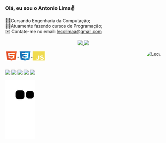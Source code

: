 ### Olá, eu sou o Antonio Lima✌️

👨‍🏫Cursando Engenharia da Computação;<br>
👨‍💻Atuamente fazendo cursos de Programação;<br>
✉️ Contate-me no email: lecolimaa@gmail.com

<div align="center">
  <a href="https://github.com/lecolimaa">
  <img height="180em" src="https://github-readme-stats.vercel.app/api?username=lecolimaa&show_icons=true&theme=dracula&include_all_commits=true&count_private=true"/>
  <img height="180em" src="https://github-readme-stats.vercel.app/api/top-langs/?username=lecolimaa&layout=compact&langs_count=7&theme=dracula"/>
</div>
<div style="display: inline_block"><br>
  <img align="center" alt="Leco-HTML" height="30" width="40" src="https://raw.githubusercontent.com/devicons/devicon/master/icons/html5/html5-original.svg">
  <img align="center" alt="Leco-CSS" height="30" width="40" src="https://raw.githubusercontent.com/devicons/devicon/master/icons/css3/css3-original.svg">
  <img align="center" alt="Leco-Js" height="30" width="40" src="https://raw.githubusercontent.com/devicons/devicon/master/icons/javascript/javascript-plain.svg">
  <img align="right" alt="Leco" height="150" style="border-radius:50px;" src="https://yt3.ggpht.com/a/AATXAJzCSxGEK4jWDeT6ajNemna_H0vmQaS7kdAYbg=s900-c-k-c0xffffffff-no-rj-mo">
</div>
  
  ##
 
<div> 
  <a href="https://www.youtube.com/lecolima96" target="_blank"><img src="https://img.shields.io/badge/YouTube-FF0000?style=for-the-badge&logo=youtube&logoColor=white" target="_blank"></a>
  <a href="https://www.facebook.com/lecolimaa" target="_blank"><img src="https://img.shields.io/badge/Facebook-1877F2?style=for-the-badge&logo=facebook&logoColor=white" target="_blank"><a/>
   <a href="https://www.instagram.com/lecolima96" target="_blank"><img src="https://img.shields.io/badge/Instagram-E4405F?style=for-the-badge&logo=instagram&logoColor=white" target="_blank"></a> 
 	<a href="https://www.twitch.tv/lecoy_zx/" target="_blank"><img src="https://img.shields.io/badge/Twitch-9146FF?style=for-the-badge&logo=twitch&logoColor=white" target="_blank"></a>
  <a href="https://www.linkedin.com/in/antoniolimaa/" target="_blank"><img src="https://img.shields.io/badge/-LinkedIn-%230077B5?style=for-the-badge&logo=linkedin&logoColor=white" target="_blank"></a> 
 
  ![Snake animation](https://github.com/lecolimaa/lecolimaa/blob/output/github-contribution-grid-snake.svg)
 
</div>
